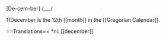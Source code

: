 [De-cem-ber] /___/

1)December is the 12th [[month]] in the [[Gregorian Calendar]].

==Translations==
*nl: [[december]]
